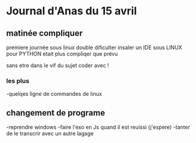 # Journal d'Anas du 15 avril

## matinée compliquer

premiere journée sous linux double dificulter insaler un IDE sous LINUX pour PYTHON etait plus compliqer que prévu

sans etre dans le vif du sujet coder avec !
 ### les plus
-quelqes ligne de commandes de linux

## changement de programe 

-reprendre windows 
-faire l'exo en Js quand il est reuissi (j'espere) 
-tanter de le transcrir avec un autre lagage
